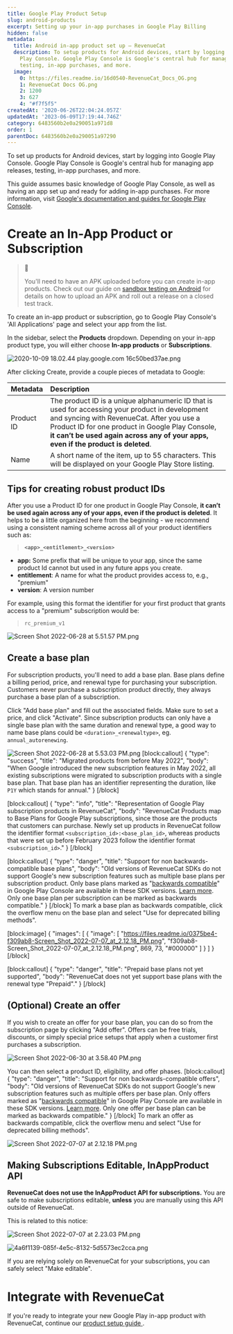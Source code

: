 ```yaml
---
title: Google Play Product Setup
slug: android-products
excerpt: Setting up your in-app purchases in Google Play Billing
hidden: false
metadata:
  title: Android in-app product set up – RevenueCat
  description: To setup products for Android devices, start by logging into the Google
    Play Console. Google Play Console is Google's central hub for managing app releases,
    testing, in-app purchases, and more.
  image:
    0: https://files.readme.io/16d0540-RevenueCat_Docs_OG.png
    1: RevenueCat Docs OG.png
    2: 1200
    3: 627
    4: "#f7f5f5"
createdAt: '2020-06-26T22:04:24.057Z'
updatedAt: '2023-06-09T17:19:44.746Z'
category: 6483560b2e0a290051a971d8
order: 1
parentDoc: 6483560b2e0a290051a97290
---
```

To set up products for Android devices, start by logging into Google Play Console. Google Play Console is Google's central hub for managing app releases, testing, in-app purchases, and more. 

This guide assumes basic knowledge of Google Play Console, as well as having an app set up and ready for adding in-app purchases. For more information, visit [Google's documentation and guides for Google Play Console](https://support.google.com/googleplay/android-developer/?hl=en#topic=3450769).

# Create an In-App Product or Subscription

> 📘 
> 
> You'll need to have an APK uploaded before you can create in-app products. Check out our guide on [sandbox testing on Android](doc:google-play-store) for details on how to upload an APK and roll out a release on a closed test track.

To create an in-app product or subscription, go to Google Play Console's 'All Applications' page and select your app from the list.

In the sidebar, select the **Products** dropdown. Depending on your in-app product type, you will either choose **In-app products** or **Subscriptions**.

![](https://files.readme.io/1bbcf2f-2020-10-09_18.02.44_play.google.com_16c50bed37ae.png "2020-10-09 18.02.44 play.google.com 16c50bed37ae.png")



After clicking Create, provide a couple pieces of metadata to Google:

| Metadata   | Description                                                                                                                                                                                                                                                                           |
| :--------- | :------------------------------------------------------------------------------------------------------------------------------------------------------------------------------------------------------------------------------------------------------------------------------------ |
| Product ID | The product ID is a unique alphanumeric ID that is used for accessing your product in development and syncing with RevenueCat. After you use a Product ID for one product in Google Play Console, **it can’t be used again across any of your apps, even if the product is deleted**. |
| Name       | A short name of the item, up to 55 characters. This will be displayed on your Google Play Store listing.                                                                                                                                                                              |

## Tips for creating robust product IDs

After you use a Product ID for one product in Google Play Console, **it can’t be used again across any of your apps, even if the product is deleted**. It helps to be a little organized here from the beginning - we recommend using a consistent naming scheme across all of your product identifiers such as:

> **`<app>_<entitlement>_<version>`** 

- **app:** Some prefix that will be unique to your app, since the same product Id cannot but used in any future apps you create. 
- **entitlement**: A name for what the product provides access to, e.g., "premium"
- **version**: A version number


For example, using this format the identifier for your first product that grants access to a "premium" subscription would be:

> `rc_premium_v1`


![](https://files.readme.io/9b43a80-Screen_Shot_2022-06-28_at_5.51.57_PM.png "Screen Shot 2022-06-28 at 5.51.57 PM.png")



## Create a base plan

For subscription products, you'll need to add a base plan. Base plans define a billing period, price, and renewal type for purchasing your subscription. Customers never purchase a subscription product directly, they always purchase a base plan of a subscription.

Click "Add base plan" and fill out the associated fields. Make sure to set a price, and click "Activate". Since subscription products can only have a single base plan with the same duration and renewal type, a good way to name base plans could be `<duration>_<renewaltype>`, eg. `annual_autorenewing`.

![](https://files.readme.io/b3a031e-Screen_Shot_2022-06-28_at_5.53.03_PM.png "Screen Shot 2022-06-28 at 5.53.03 PM.png")
[block:callout]
{
  "type": "success",
  "title": "Migrated products from before May 2022",
  "body": "When Google introduced the new subscription features in May 2022, all existing subscriptions were migrated to subscription products with a single base plan. That base plan has an identifier representing the duration, like `P1Y` which stands for annual."
}
[/block]

[block:callout]
{
  "type": "info",
  "title": "Representation of Google Play subscription products in RevenueCat",
  "body": "RevenueCat Products map to Base Plans for Google Play subscriptions, since those are the products that customers can purchase. Newly set up products in RevenueCat follow the identifier format `<subscription_id>:<base_plan_id>`, whereas products that were set up before February 2023 follow the identifier format `<subscription_id>`."
}
[/block]

[block:callout]
{
  "type": "danger",
  "title": "Support for non backwards-compatible base plans",
  "body": "Old versions of RevenueCat SDKs do not support Google's new subscription features such as multiple base plans per subscription product. Only base plans marked as \"[backwards compatible](https://support.google.com/googleplay/android-developer/answer/12124625?hl=en#backwards_compatible)\" in Google Play Console are available in these SDK versions. [Learn more](doc:google-subscriptions-and-backwards-compatibility). Only one base plan per subscription can be marked as backwards compatible."
}
[/block]
To mark a base plan as backwards compatible, click the overflow menu on the base plan and select "Use for deprecated billing methods".

[block:image]
{
  "images": [
    {
      "image": [
        "https://files.readme.io/0375be4-f309ab8-Screen_Shot_2022-07-07_at_2.12.18_PM.png",
        "f309ab8-Screen_Shot_2022-07-07_at_2.12.18_PM.png",
        869,
        73,
        "#000000"
      ]
    }
  ]
}
[/block]

[block:callout]
{
  "type": "danger",
  "title": "Prepaid base plans not yet supported",
  "body": "RevenueCat does not yet support base plans with the renewal type \"Prepaid\"."
}
[/block]
## (Optional) Create an offer

If you wish to create an offer for your base plan, you can do so from the subscription page by clicking "Add offer". Offers can be free trials, discounts, or simply special price setups that apply when a customer first purchases a subscription.

![](https://files.readme.io/63e2cad-Screen_Shot_2022-06-30_at_3.58.40_PM.png "Screen Shot 2022-06-30 at 3.58.40 PM.png")

You can then select a product ID, eligibility, and offer phases. 
[block:callout]
{
  "type": "danger",
  "title": "Support for non backwards-compatible offers",
  "body": "Old versions of RevenueCat SDKs do not support Google's new subscription features such as multiple offers per base plan. Only offers marked as \"[backwards compatible](https://support.google.com/googleplay/android-developer/answer/12124625?hl=en#backwards_compatible)\" in Google Play Console are available in these SDK versions. [Learn more](doc:google-subscriptions-and-backwards-compatibility). Only one offer per base plan can be marked as backwards compatible."
}
[/block]
To mark an offer as backwards compatible, click the overflow menu and select "Use for deprecated billing methods".

![](https://files.readme.io/f309ab8-Screen_Shot_2022-07-07_at_2.12.18_PM.png "Screen Shot 2022-07-07 at 2.12.18 PM.png")

## Making Subscriptions Editable, InAppProduct API

**RevenueCat does not use the InAppProduct API for subscriptions.** You are safe to make subscriptions editable, **unless** you are manually using this API outside of RevenueCat.

This is related to this notice:

![](https://files.readme.io/3b927cd-Screen_Shot_2022-07-07_at_2.23.03_PM.png "Screen Shot 2022-07-07 at 2.23.03 PM.png")



![](https://files.readme.io/6dcb926-4a6f1139-085f-4e5c-8132-5d5573ec2cca.png "4a6f1139-085f-4e5c-8132-5d5573ec2cca.png")



If you are relying solely on RevenueCat for your subscriptions, you can safely select "Make editable".

# Integrate with RevenueCat

If you're ready to integrate your new Google Play in-app product with RevenueCat, continue our [product setup guide ](doc:entitlements).